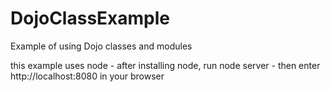 DojoClassExample
================

Example of using Dojo classes and modules

this example uses node - after installing node, run node server - then enter http://localhost:8080 in your browser
